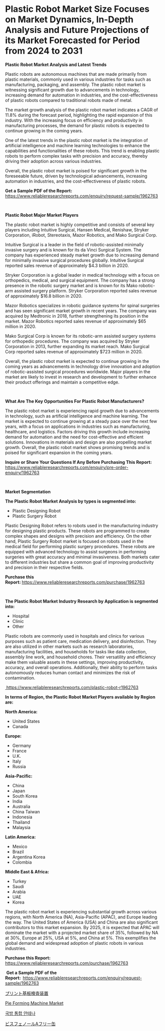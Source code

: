 <p><h1>Plastic Robot Market Size Focuses on Market Dynamics, In-Depth Analysis and Future Projections of its Market Forecasted for Period from 2024 to 2031</h1></p><p><strong>Plastic Robot Market Analysis and Latest Trends</strong></p>
<p><p>Plastic robots are autonomous machines that are made primarily from plastic materials, commonly used in various industries for tasks such as manufacturing, packaging, and assembly. The plastic robot market is witnessing significant growth due to advancements in technology, increasing demand for automation in industries, and the cost-effectiveness of plastic robots compared to traditional robots made of metal.</p><p>The market growth analysis of the plastic robot market indicates a CAGR of 11.8% during the forecast period, highlighting the rapid expansion of this industry. With the increasing focus on efficiency and productivity in manufacturing processes, the demand for plastic robots is expected to continue growing in the coming years.</p><p>One of the latest trends in the plastic robot market is the integration of artificial intelligence and machine learning technologies to enhance the capabilities and functionalities of these robots. This trend is enabling plastic robots to perform complex tasks with precision and accuracy, thereby driving their adoption across various industries.</p><p>Overall, the plastic robot market is poised for significant growth in the foreseeable future, driven by technological advancements, increasing automation in industries, and the cost-effectiveness of plastic robots.</p></p>
<p><strong>Get a Sample PDF of the Report:&nbsp;</strong> <a href="https://www.reliableresearchreports.com/enquiry/request-sample/1962763">https://www.reliableresearchreports.com/enquiry/request-sample/1962763</a></p>
<p>&nbsp;</p>
<p><strong>Plastic Robot Major Market Players</strong></p>
<p><p>The plastic robot market is highly competitive and consists of several key players including Intuitive Surgical, Hansen Medical, Renishaw, Stryker Corporation, iRobot, Stereotaxis, Mazor Robotics, and Mako Surgical Corp.</p><p>Intuitive Surgical is a leader in the field of robotic-assisted minimally invasive surgery and is known for its da Vinci Surgical System. The company has experienced steady market growth due to increasing demand for minimally invasive surgical procedures globally. Intuitive Surgical reported sales revenue of approximately $4.3 billion in 2020.</p><p>Stryker Corporation is a global leader in medical technology with a focus on orthopedics, medical, and surgical equipment. The company has a strong presence in the robotic surgery market and is known for its Mako robotic-arm assisted surgery platform. Stryker Corporation reported sales revenue of approximately $16.8 billion in 2020.</p><p>Mazor Robotics specializes in robotic guidance systems for spinal surgeries and has seen significant market growth in recent years. The company was acquired by Medtronic in 2018, further strengthening its position in the market. Mazor Robotics reported sales revenue of approximately $65 million in 2020.</p><p>Mako Surgical Corp is known for its robotic-arm assisted surgery systems for orthopedic procedures. The company was acquired by Stryker Corporation in 2013, further expanding its market reach. Mako Surgical Corp reported sales revenue of approximately $723 million in 2020.</p><p>Overall, the plastic robot market is expected to continue growing in the coming years as advancements in technology drive innovation and adoption of robotic-assisted surgical procedures worldwide. Major players in the market are likely to invest in research and development to further enhance their product offerings and maintain a competitive edge.</p></p>
<p>&nbsp;</p>
<p><strong>What Are The Key Opportunities For Plastic Robot Manufacturers?</strong></p>
<p><p>The plastic robot market is experiencing rapid growth due to advancements in technology, such as artificial intelligence and machine learning. The market is expected to continue growing at a steady pace over the next few years, with a focus on applications in industries such as manufacturing, healthcare, and logistics. Factors driving this growth include increasing demand for automation and the need for cost-effective and efficient solutions. Innovations in materials and design are also propelling market growth. Overall, the plastic robot market shows promising trends and is poised for significant expansion in the coming years.</p></p>
<p><strong>Inquire or Share Your Questions If Any Before Purchasing This Report:</strong> <a href="https://www.reliableresearchreports.com/enquiry/pre-order-enquiry/1962763">https://www.reliableresearchreports.com/enquiry/pre-order-enquiry/1962763</a></p>
<p>&nbsp;</p>
<p><strong>Market Segmentation</strong></p>
<p><strong>The Plastic Robot Market Analysis by types is segmented into:</strong></p>
<p><ul><li>Plastic Designing Robot</li><li>Plastic Surgery Robot</li></ul></p>
<p><p>Plastic Designing Robot refers to robots used in the manufacturing industry for designing plastic products. These robots are programmed to create complex shapes and designs with precision and efficiency. On the other hand, Plastic Surgery Robot market is focused on robots used in the medical field for performing plastic surgery procedures. These robots are equipped with advanced technology to assist surgeons in performing surgeries with great accuracy and minimal invasiveness. Both markets cater to different industries but share a common goal of improving productivity and precision in their respective fields.</p></p>
<p><strong>Purchase this Report:&nbsp;</strong><a href="https://www.reliableresearchreports.com/purchase/1962763">https://www.reliableresearchreports.com/purchase/1962763</a></p>
<p>&nbsp;</p>
<p><strong>The Plastic Robot Market Industry Research by Application is segmented into:</strong></p>
<p><ul><li>Hospital</li><li>Clinic</li><li>Other</li></ul></p>
<p><p>Plastic robots are commonly used in hospitals and clinics for various purposes such as patient care, medication delivery, and disinfection. They are also utilized in other markets such as research laboratories, manufacturing facilities, and households for tasks like data collection, assembly line work, and household chores. Their versatility and efficiency make them valuable assets in these settings, improving productivity, accuracy, and overall operations. Additionally, their ability to perform tasks autonomously reduces human contact and minimizes the risk of contamination.</p></p>
<p><a href="https://www.reliableresearchreports.com/plastic-robot-r1962763">&nbsp;https://www.reliableresearchreports.com/plastic-robot-r1962763</a></p>
<p><strong>In terms of Region, the Plastic Robot Market Players available by Region are:</strong></p>
<p>
    <p> <strong> North America: </strong>
        <ul>
            <li>United States</li>
            <li>Canada</li>
        </ul>
        </p> 
    <p> <strong> Europe: </strong>
        <ul>
            <li>Germany</li>
            <li>France</li>
            <li>U.K.</li>
            <li>Italy</li>
            <li>Russia</li>
        </ul>
        </p> 
    <p> <strong> Asia-Pacific: </strong>
        <ul>
            <li>China</li>
            <li>Japan</li>
            <li>South Korea</li>
            <li>India</li>
            <li>Australia</li>
            <li>China Taiwan</li>
            <li>Indonesia</li>
            <li>Thailand</li>
            <li>Malaysia</li>
        </ul>
        </p> 
    <p> <strong> Latin America: </strong>
        <ul>
            <li>Mexico</li>
            <li>Brazil</li>
            <li>Argentina Korea</li>
            <li>Colombia</li>
        </ul>
        </p> 
    <p> <strong> Middle East & Africa: </strong>
        <ul>
            <li>Turkey</li>
            <li>Saudi</li>
            <li>Arabia</li>
            <li>UAE</li>
            <li>Korea</li>
        </ul>
    </p>
    </p>
<p><p>The plastic robot market is experiencing substantial growth across various regions, with North America (NA), Asia-Pacific (APAC), and Europe leading the way. The United States of America (USA) and China are also significant contributors to this market expansion. By 2025, it is expected that APAC will dominate the market with a projected market share of 35%, followed by NA at 30%, Europe at 25%, USA at 5%, and China at 5%. This exemplifies the global demand and widespread adoption of plastic robots in various industries.</p></p>
<p><strong>Purchase this Report: </strong><a href="https://www.reliableresearchreports.com/purchase/1962763">https://www.reliableresearchreports.com/purchase/1962763</a></p>
<p>&nbsp;<strong>Get a Sample PDF of the Report:&nbsp;&nbsp;</strong><a href="https://www.reliableresearchreports.com/enquiry/request-sample/1962763">https://www.reliableresearchreports.com/enquiry/request-sample/1962763</a></p>
<p><strong></strong></p>
<p><p><a href="https://medium.com/@madelynhowe2023/pcb-aoi%E8%A3%85%E7%BD%AE%E5%B8%82%E5%A0%B4-%E3%82%B7%E3%82%A7%E3%82%A2-%E3%83%88%E3%83%AC%E3%83%B3%E3%83%89-%E3%81%9D%E3%81%97%E3%81%A6%E5%B0%86%E6%9D%A5%E3%81%AE%E6%88%90%E9%95%B7%E3%82%92%E6%8E%A2%E3%82%8B-37848f76ef29">プリント基板検査装置</a></p><p><a href="https://github.com/sofayahoo2023/Market-Research-Report-List-4/blob/main/pie-forming-machine-market.md">Pie Forming Machine Market</a></p><p><a href="https://github.com/vss5505pa7z1p/Market-Research-Report-List-1/blob/main/119149925499.md">국방 통합 안테나</a></p><p><a href="https://medium.com/@alfaro.etbn_52903/bpa%E3%83%95%E3%83%AA%E3%83%BC%E3%82%AD%E3%83%A3%E3%83%B3%E5%B8%82%E5%A0%B4%E3%81%AE%E8%A6%8F%E6%A8%A1%E3%81%AF-%E4%B8%96%E7%95%8C%E7%94%A3%E6%A5%AD%E3%81%AB%E3%81%8A%E3%81%91%E3%82%8B%E6%9C%80%E9%81%A9%E3%81%AA%E3%83%9E%E3%83%BC%E3%82%B1%E3%83%86%E3%82%A3%E3%83%B3%E3%82%B0%E3%83%81%E3%83%A3%E3%83%8D%E3%83%AB%E3%82%92%E6%98%8E%E3%82%89%E3%81%8B%E3%81%AB%E3%81%99%E3%82%8B-c581651438af">ビスフェノールAフリー缶</a></p></p>